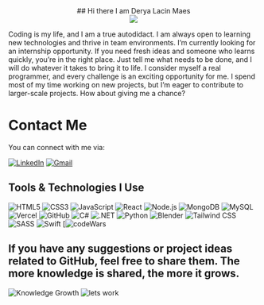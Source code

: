 
<div align="center">## Hi there I am Derya Lacin Maes
</div>
<div align="center">
  <img src="https://media4.giphy.com/media/v1.Y2lkPTc5MGI3NjExNzk3OGltb2oyYnh2Y3l4ZDQ4OGM0MTIwZGFkZWx0dnRkYzVoaXkyNiZlcD12MV9pbnRlcm5hbF9naWZfYnlfaWQmY3Q9Zw/L1R1tvI9svkIWwpVYr/giphy.gif" />
</div>

Coding is my life, and I am a true autodidact. I am always open to learning new technologies and thrive in team environments. I’m currently looking for an internship opportunity. If you need fresh ideas and someone who learns quickly, you’re in the right place. Just tell me what needs to be done, and I will do whatever it takes to bring it to life. I consider myself a real programmer, and every challenge is an exciting opportunity for me. I spend most of my time working on new projects, but I’m eager to contribute to larger-scale projects. How about giving me a chance?

# Contact Me

You can connect with me via:

[![LinkedIn](https://img.shields.io/badge/LinkedIn-0A66C2?style=for-the-badge&logo=linkedin&logoColor=white)](https://www.linkedin.com/in/derya-bxl/)
[![Gmail](https://img.shields.io/badge/Gmail-D14836?style=for-the-badge&logo=gmail&logoColor=white)](mailto:deryalacin@gmail.com)

## Tools & Technologies I Use

![HTML5](https://img.shields.io/badge/HTML5-E34F26?style=for-the-badge&logo=html5&logoColor=white)
![CSS3](https://img.shields.io/badge/CSS3-1572B6?style=for-the-badge&logo=css3&logoColor=white)
![JavaScript](https://img.shields.io/badge/JavaScript-F7DF1E?style=for-the-badge&logo=javascript&logoColor=black)
![React](https://img.shields.io/badge/React-61DAFB?style=for-the-badge&logo=react&logoColor=black)
![Node.js](https://img.shields.io/badge/Node.js-339933?style=for-the-badge&logo=node.js&logoColor=white)
![MongoDB](https://img.shields.io/badge/MongoDB-47A248?style=for-the-badge&logo=mongodb&logoColor=white)
![MySQL](https://img.shields.io/badge/MySQL-4479A1?style=for-the-badge&logo=mysql&logoColor=white)
![Vercel](https://img.shields.io/badge/Vercel-000000?style=for-the-badge&logo=vercel&logoColor=white)
![GitHub](https://img.shields.io/badge/GitHub-181717?style=for-the-badge&logo=github&logoColor=white)
![C#](https://img.shields.io/badge/C%23-239120?style=for-the-badge&logo=c-sharp&logoColor=white)
![.NET](https://img.shields.io/badge/.NET-512BD4?style=for-the-badge&logo=dotnet&logoColor=white)
![Python](https://img.shields.io/badge/Python-3776AB?style=for-the-badge&logo=python&logoColor=white)
![Blender](https://img.shields.io/badge/Blender-F5792A?style=for-the-badge&logo=blender&logoColor=white)
![Tailwind CSS](https://img.shields.io/badge/TailwindCSS-38B2AC?style=for-the-badge&logo=tailwind-css&logoColor=white)
![SASS](https://img.shields.io/badge/SASS-CC6699?style=for-the-badge&logo=sass&logoColor=white)
![Swift](https://img.shields.io/badge/Swift-F05138?style=for-the-badge&logo=swift&logoColor=white)
[![codeWars](https://www.codewars.com/users/ocean2024D)

## If you have any suggestions or project ideas related to GitHub, feel free to share them. The more knowledge is shared, the more it grows. 

![Knowledge Growth](https://media2.giphy.com/media/8U8wAw0Whv0zXOj2dg/giphy.webp?cid=790b7611qreq9qspjysss1eqd10qhxim6hzd8zc9ll5utwzg&ep=v1_gifs_search&rid=giphy.webp&ct=g)
![lets work](https://media2.giphy.com/media/nkVSsaeThSw8RLWHr4/giphy.webp?cid=790b7611c70tgkuxzukj6u4giotutuz5tjwsq2ge1tm9ig3v&ep=v1_gifs_search&rid=giphy.webp&ct=g)





